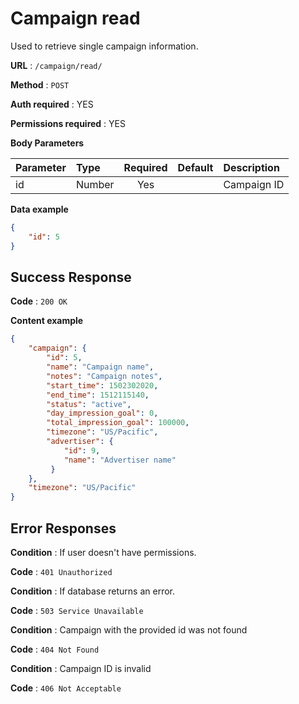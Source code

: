 # Campaign read

Used to retrieve single campaign information.

**URL** : `/campaign/read/`

**Method** : `POST`

**Auth required** : YES

**Permissions required** : YES

**Body Parameters**

|Parameter|Type|Required|Default|Description|
|:---------|:---|:------:|:-------:|:-----------|
|id|Number|Yes||Campaign ID|

**Data example**

```json
{
    "id": 5
}
```

## Success Response

**Code** : `200 OK`

**Content example**

```json
{
    "campaign": {
        "id": 5,
        "name": "Campaign name",
        "notes": "Campaign notes",
        "start_time": 1502302020,
        "end_time": 1512115140,
        "status": "active",
        "day_impression_goal": 0,
        "total_impression_goal": 100000,
        "timezone": "US/Pacific",
        "advertiser": {
            "id": 9,
            "name": "Advertiser name"
         }
    },
    "timezone": "US/Pacific" 
}
```

## Error Responses

**Condition** : If user doesn't have permissions.

**Code** : `401 Unauthorized`

**Condition** : If database returns an error.

**Code** : `503 Service Unavailable`

**Condition** : Campaign with the provided id was not found

**Code** : `404 Not Found`

**Condition** : Campaign ID is invalid

**Code** : `406 Not Acceptable`
